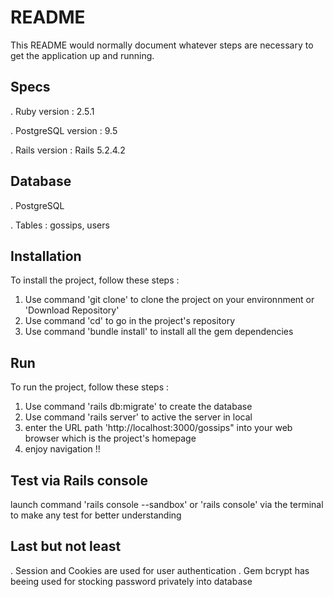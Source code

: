 # README

This README would normally document whatever steps are necessary to get the
application up and running.


## Specs

. Ruby version : 2.5.1

. PostgreSQL version : 9.5

. Rails version : Rails 5.2.4.2

## Database

. PostgreSQL

. Tables : gossips, users

## Installation

To install the project, follow these steps :

1. Use command 'git clone' to clone the project on your environnment or 'Download Repository'
2. Use command 'cd' to go in the project's repository
3. Use command 'bundle install' to install all the gem dependencies

## Run

To run the project, follow these steps :
1. Use command 'rails db:migrate' to create the database
2. Use command 'rails server' to active the server in local
3. enter the URL path 'http://localhost:3000/gossips" into your web browser which is the project's homepage
4. enjoy navigation !!

## Test via Rails console

launch command 'rails console --sandbox' or 'rails console' via the terminal to make any test for better understanding

## Last but not least
. Session and Cookies are used for user authentication
. Gem bcrypt has beeing used for stocking password privately into database


